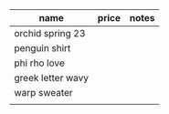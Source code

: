 | name              | price | notes |
| ----------------- | ----- | ----- |
| orchid spring 23  |       |       |
| penguin shirt     |       |       |
| phi rho love      |       |       |
| greek letter wavy |       |       |
| warp sweater      |       |       |
|                   |       |       |
